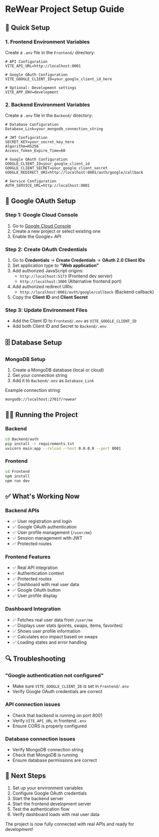 # ReWear Project Setup Guide

## 🚀 Quick Setup

### 1. Frontend Environment Variables

Create a `.env` file in the `Frontend/` directory:

```env
# API Configuration
VITE_API_URL=http://localhost:8001

# Google OAuth Configuration
VITE_GOOGLE_CLIENT_ID=your_google_client_id_here

# Optional: Development settings
VITE_APP_ENV=development
```

### 2. Backend Environment Variables

Create a `.env` file in the `Backend/` directory:

```env
# Database Configuration
Database_Link=your_mongodb_connection_string

# JWT Configuration
SECRET_KEY=your_secret_key_here
Algorithm=HS256
Access_Token_Expire_Time=60

# Google OAuth Configuration
GOOGLE_CLIENT_ID=your_google_client_id
GOOGLE_CLIENT_SECRET=your_google_client_secret
GOOGLE_REDIRECT_URI=http://localhost:8001/auth/google/callback

# Service Configuration
AUTH_SERVICE_URL=http://localhost:8001
```

## 🔧 Google OAuth Setup

### Step 1: Google Cloud Console
1. Go to [Google Cloud Console](https://console.cloud.google.com/)
2. Create a new project or select existing one
3. Enable the Google+ API

### Step 2: Create OAuth Credentials
1. Go to **Credentials** → **Create Credentials** → **OAuth 2.0 Client IDs**
2. Set application type to **"Web application"**
3. Add authorized JavaScript origins:
   - `http://localhost:5173` (Frontend dev server)
   - `http://localhost:3000` (Alternative frontend port)
4. Add authorized redirect URIs:
   - `http://localhost:8001/auth/google/callback` (Backend callback)
5. Copy the **Client ID** and **Client Secret**

### Step 3: Update Environment Files
- Add the Client ID to `Frontend/.env` as `VITE_GOOGLE_CLIENT_ID`
- Add both Client ID and Secret to `Backend/.env`

## 🗄️ Database Setup

### MongoDB Setup
1. Create a MongoDB database (local or cloud)
2. Get your connection string
3. Add it to `Backend/.env` as `Database_Link`

Example connection string:
```
mongodb://localhost:27017/rewear
```

## 🏃‍♂️ Running the Project

### Backend
```bash
cd Backend/auth
pip install -r requirements.txt
uvicorn main:app --reload --host 0.0.0.0 --port 8001
```

### Frontend
```bash
cd Frontend
npm install
npm run dev
```

## ✅ What's Working Now

### Backend APIs
- ✅ User registration and login
- ✅ Google OAuth authentication
- ✅ User profile management (`/user/me`)
- ✅ Session management with JWT
- ✅ Protected routes

### Frontend Features
- ✅ Real API integration
- ✅ Authentication context
- ✅ Protected routes
- ✅ Dashboard with real user data
- ✅ Google OAuth button
- ✅ User profile display

### Dashboard Integration
- ✅ Fetches real user data from `/user/me`
- ✅ Displays user stats (points, swaps, items, favorites)
- ✅ Shows user profile information
- ✅ Calculates eco impact based on swaps
- ✅ Loading states and error handling

## 🔍 Troubleshooting

### "Google authentication not configured"
- Make sure `VITE_GOOGLE_CLIENT_ID` is set in `Frontend/.env`
- Verify Google OAuth credentials are correct

### API connection issues
- Check that backend is running on port 8001
- Verify `VITE_API_URL` in frontend `.env`
- Ensure CORS is properly configured

### Database connection issues
- Verify MongoDB connection string
- Check that MongoDB is running
- Ensure database permissions are correct

## 📝 Next Steps

1. Set up your environment variables
2. Configure Google OAuth credentials
3. Start the backend server
4. Start the frontend development server
5. Test the authentication flow
6. Verify dashboard loads with real user data

The project is now fully connected with real APIs and ready for development! 